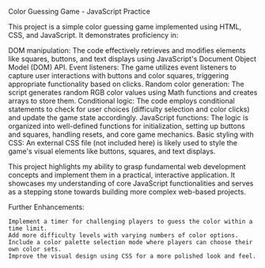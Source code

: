 Color Guessing Game - JavaScript Practice

This project is a simple color guessing game implemented using HTML, CSS, and JavaScript. It demonstrates proficiency in:

  DOM manipulation: The code effectively retrieves and modifies elements like squares, buttons, and text displays using JavaScript's Document Object Model (DOM) API.
  Event listeners: The game utilizes event listeners to capture user interactions with buttons and color squares, triggering appropriate functionality based on clicks.
  Random color generation: The script generates random RGB color values using Math functions and creates arrays to store them.
  Conditional logic: The code employs conditional statements to check for user choices (difficulty selection and color clicks) and update the game state accordingly.
  JavaScript functions: The logic is organized into well-defined functions for initialization, setting up buttons and squares, handling resets, and core game mechanics.
  Basic styling with CSS: An external CSS file (not included here) is likely used to style the game's visual elements like buttons, squares, and text displays.

This project highlights my ability to grasp fundamental web development concepts and implement them in a practical, interactive application. It showcases my understanding of core JavaScript functionalities and serves as a stepping stone towards building more complex web-based projects.

Further Enhancements:

    Implement a timer for challenging players to guess the color within a time limit.
    Add more difficulty levels with varying numbers of color options.
    Include a color palette selection mode where players can choose their own color sets.
    Improve the visual design using CSS for a more polished look and feel.
